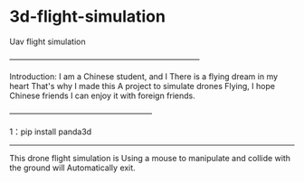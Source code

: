 # 3d-flight-simulation
Uav flight simulation

————————————————————————


Introduction:
I am a Chinese student, and I
There is a flying dream in my heart
That's why I made this
A project to simulate drones
Flying, I hope Chinese friends
I can enjoy it with foreign friends.


——————————————————

1：pip install panda3d

_________________________________

This drone flight simulation is
Using a mouse to manipulate and collide with the ground will
Automatically exit.
